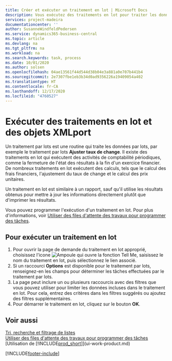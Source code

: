 ```yaml
---
title: Créer et exécuter un traitement en lot | Microsoft Docs
description: Vous exécutez des traitements en lot pour traiter les données et mettre à jour les informations, par exemple, pour élaborer des activités de comptabilité périodiques ou effectuer des calculs.
services: project-madeira
documentationcenter: ''
author: SusanneWindfeldPedersen
ms.service: dynamics365-business-central
ms.topic: article
ms.devlang: na
ms.tgt_pltfrm: na
ms.workload: na
ms.search.keywords: task, process
ms.date: 10/01/2020
ms.author: solsen
ms.openlocfilehash: 04ae13561f44d544d38b04e3a881a0e707b441b4
ms.sourcegitcommit: 2e7307fbe1eb3b34d0ad9356226a19409054a402
ms.translationtype: HT
ms.contentlocale: fr-CA
ms.lasthandoff: 12/17/2020
ms.locfileid: "4760527"
---
```

# <a name="run-batch-jobs-and-xmlports"></a>Exécuter des traitements en lot et des objets XMLport
Un traitement par lots est une routine qui traite les données par lots, par exemple le traitement par lots **Ajuster taux de change**. Il existe des traitements en lot qui exécutent des activités de comptabilité périodiques, comme la fermeture de l'état des résultats à la fin d'un exercice financier. De nombreux traitements en lot exécutent des calculs, tels que le calcul des frais financiers, l'ajustement du taux de change et le calcul des prix unitaires.

Un traitement en lot est similaire à un rapport, sauf qu'il utilise les résultats obtenus pour mettre à jour les informations directement plutôt que d'imprimer les résultats.

Vous pouvez programmer l'exécution d'un traitement en lot. Pour plus d'informations, voir [Utiliser des files d'attente des travaux pour programmer des tâches](admin-job-queues-schedule-tasks.md).

## <a name="to-run-a-batch-job"></a>Pour exécuter un traitement en lot
1. Pour ouvrir la page de demande du traitement en lot approprié, choisissez l'icone ![Ampoule qui ouvre la fonction Tell Me](media/ui-search/search_small.png "Dites-moi ce que vous voulez faire"), saisissez le nom du traitement en lot, puis sélectionnez le lien associé.
2. Si un raccourci **Options** est disponible pour le traitement par lots, renseignez-en les champs pour déterminer les tâches effectuées par le traitement par lots.
3. La page peut inclure un ou plusieurs raccourcis avec des filtres que vous pouvez utiliser pour limiter les données incluses dans le traitement en lot. Pour cela, entrez des critères dans les filtres suggérés ou ajoutez des filtres supplémentaires.
4. Pour démarrer le traitement en lot, cliquez sur le bouton **OK**.

## <a name="see-also"></a>Voir aussi
[Tri, recherche et filtrage de listes](ui-enter-criteria-filters.md)  
[Utiliser des files d'attente des travaux pour programmer des tâches](admin-job-queues-schedule-tasks.md)  
[Utilisation de [!INCLUDE[prod_short](includes/prod_short.md)]](ui-work-product.md)


[!INCLUDE[footer-include](includes/footer-banner.md)]